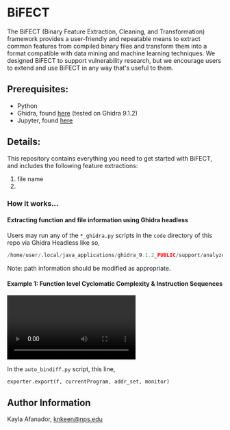 # BiFECT

The BiFECT (Binary Feature Extraction, Cleaning, and Transformation) framework provides a user-friendly and repeatable means to extract common features from compiled binary files and transform them into a format compatible with data mining and machine learning techniques. We designed BiFECT to support vulnerability research, but we encourage users to extend and use BiFECT in any way that's useful to them.

## Prerequisites:
- Python
- Ghidra, found [here](https://ghidra-sre.org/) (tested on Ghidra 9.1.2)
- Jupyter, found [here](https://jupyter.org/)

## Details:
This repository contains everything you need to get started with BiFECT, and includes the following feature extractions: 

  1. file name
  2.  
  

### How it works...

#### Extracting function and file information using Ghidra headless
Users may run any of the `*_ghidra.py` scripts in the `code` directory of this repo via Ghidra Headless like so,

```python
/home/user/.local/java_applications/ghidra_9.1.2_PUBLIC/support/analyzeHeadless /home/user/Desktop/ TestProject -import /home/user/Desktop/bath_to_binaries/ -deleteProject -analysisTimeoutPerFile 100 -scriptPath /home/user/Desktop/ -postScript /home/user/Desktop/sample_functions_cpy.py -scriptlog /home/user/Desktop/log.log
```

Note: path information should be modified as appropriate.

#### Example 1: Function level Cyclomatic Complexity \& Instruction Sequences

![Smoothing the cyclomatic complexity](https://github.com/Kayla0x41/BiFECT/resources/cc_gif.mp4)

In the ```auto_bindiff.py``` script, this line,
```python
exporter.export(f, currentProgram, addr_set, monitor)
```

## Author Information
Kayla Afanador, knkeen@nps.edu
